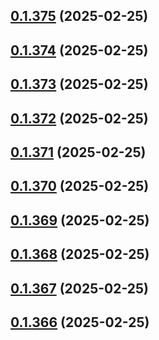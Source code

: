 ## [0.1.375](https://github.com/binary-braids/terraform-oracle/compare/v0.1.374...v0.1.375) (2025-02-25)



## [0.1.374](https://github.com/binary-braids/terraform-oracle/compare/v0.1.373...v0.1.374) (2025-02-25)



## [0.1.373](https://github.com/binary-braids/terraform-oracle/compare/v0.1.372...v0.1.373) (2025-02-25)



## [0.1.372](https://github.com/binary-braids/terraform-oracle/compare/v0.1.371...v0.1.372) (2025-02-25)



## [0.1.371](https://github.com/binary-braids/terraform-oracle/compare/v0.1.370...v0.1.371) (2025-02-25)



## [0.1.370](https://github.com/binary-braids/terraform-oracle/compare/v0.1.369...v0.1.370) (2025-02-25)



## [0.1.369](https://github.com/binary-braids/terraform-oracle/compare/v0.1.368...v0.1.369) (2025-02-25)



## [0.1.368](https://github.com/binary-braids/terraform-oracle/compare/v0.1.367...v0.1.368) (2025-02-25)



## [0.1.367](https://github.com/binary-braids/terraform-oracle/compare/v0.1.366...v0.1.367) (2025-02-25)



## [0.1.366](https://github.com/binary-braids/terraform-oracle/compare/v0.1.365...v0.1.366) (2025-02-25)



